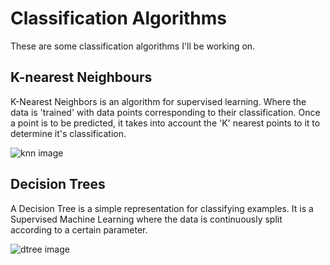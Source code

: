 # Classification Algorithms
These are some classification algorithms I'll be working on.

## K-nearest Neighbours
K-Nearest Neighbors is an algorithm for supervised learning. Where the data is 'trained' with data points corresponding to their classification. Once a point is to be predicted, it takes into account the 'K' nearest points to it to determine it's classification.

![knn image ](https://img.techpowerup.org/200525/knn-diagram.png)

## Decision Trees
A Decision Tree is a simple representation for classifying examples. It is a Supervised Machine Learning where the data is continuously split according to a certain parameter.

![dtree image ](https://img.techpowerup.org/200525/decisiontree.jpg)
